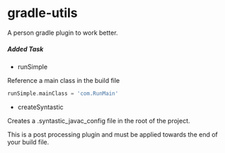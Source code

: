 # gradle-utils

A person gradle plugin to work better.

##### Added Task 

* runSimple

Reference a main class in the build file
```groovy
runSimple.mainClass = 'com.RunMain'
```

* createSyntastic

Creates a .syntastic_javac_config file in the root of the project.

This is a post processing plugin and must be applied towards the end of your build file.


